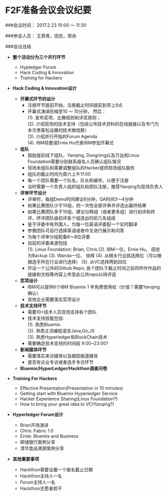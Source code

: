 # F2F准备会议会议纪要

###会议时间： 2017.2.23 10:00 ～ 11:30

###参会人员： 王燕青，田忠，邢舟

###会议总结
* **整个活动分为三个并行环节**
	* Hypledger Forum
	* Hack Coding & Innovation
	* Training for Hackers



* **Hack Coding & Innovation设计**
	* **开幕式环节的设计**
		* 注册环节提前开始，注册截止时间提前到早上9点  
  		* 开幕式演讲压缩至10 ～ 15分钟， 然后：  
    		(1). 宣布奖项、比赛规则和评奖原则；  
    		(2). 介绍现场的技术支持（包括公布技术资料的在线链接以及专门为本次黑客松设置的技术微信群）  
    		(3). 介绍并行开始的Forum Agenda  
    		(4). IBM将邀请Ernie Hu代表IBM参加开幕式    
 	* **组队**
   		- 鼓励提前线下组队，Yanqing, Dongning以及万达和Linux Foundation需要分别联系报名人员确认组队情况
   		- 现场未组队和需要调整组队的Hacker提供现场组队服务
   		- 组队的截止时间为周六上午11:00
   		- 每一个团队需要一个队名，队长和编号，以便于注册
   		- 当时需要一个负责人组织组队和团队注册，推荐Yanqing为现场负责人
 	* **评审环节设计**
   		- 评审时，每组Demo时间建议6分钟，QA时间3～4分钟
   		- 如果比赛团队少于10组，则一次性全部评审并评选出最终结果
   		- 如果比赛团队多于10组，建议分两组（或者更多组）进行初评和终评，终评团队由初评各个组选出的前几名组成
   		- 鉴于评委中有外国人，为每一位英语评委配一个实时翻译
   		- 参赛团队可自行选择英语或者中文进行展示和问答
   		- 为每个评审分组配备6～8位评委
   		- 目前的评委来源包括  
     		(1). Linux Foundation: Brian, Chris
     		(2). IBM一位，Ernie Hu， 田忠为Backup
     		(3). Wanda一位， 徐辉
     		(4). 从相关行业挑选两位（可以根据选手所在行业进行选择）
     		(5). 从VC选择两到四位
   		- 开设一个公共的Github Repo, 各个团队于截止时间之前将所作作品的链接和文档等内容上传至此公共repo以待评选
 	* **奖项设计**
   		- IBM可以提供6个IBM Bluemix 1 年免费使用权（价值？需要Yanqing确认）
		- 其他企业需要落实奖项设计
 	* **技术支持环节**
   		- 需要10+技术人员现场支持各个团队
   		- 技术支持技能包括:  
   		(1). 熟悉Bluemix  
   		(2). 熟悉主流编程语言Java,Go,JS  
   		(3). 熟悉Hyperledger和BlockChain技术  
   		- 需要确定技术支持的时间段 9:00~23:00?
 	* **新闻媒体环节**
   		- 需要落实来访媒体以及跟踪报道媒体
   		- 是否有企业专访或者选手专访环节
 	* **Bluemix/HyperLedger/Hackthon调查问卷** 



* **Training For Hackers**
 	* Effective Presentation(Presentation in 10 minutes)
 	* Getting start with Bluemix Hyperledger Service
 	* Hacker Experience Sharing(Linux Foundation?) 
 	* How to bring your great idea to VC(Yanqing?)



* **Hyperledger Forum设计**
	- Brian开场演讲
  	- Chris: Fabric 1.0
   	- Ernie: Bluemix and Business
  	- 邮储银行案例分享
   	- 清华食品溯源案例分享


* **其他重要事项**
 	* Hackthon需要设置一个报名截止日期
 	* Hackthon主持人一名
 	* Forum主持人一名
 	* Hackthon志愿者若干
